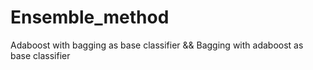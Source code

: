 # Ensemble_method
Adaboost with bagging as base classifier &amp;&amp; Bagging with adaboost as base classifier
